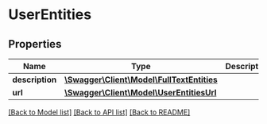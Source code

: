 # UserEntities

## Properties
Name | Type | Description | Notes
------------ | ------------- | ------------- | -------------
**description** | [**\Swagger\Client\Model\FullTextEntities**](FullTextEntities.md) |  | [optional] 
**url** | [**\Swagger\Client\Model\UserEntitiesUrl**](UserEntitiesUrl.md) |  | [optional] 

[[Back to Model list]](../../README.md#documentation-for-models) [[Back to API list]](../../README.md#documentation-for-api-endpoints) [[Back to README]](../../README.md)

